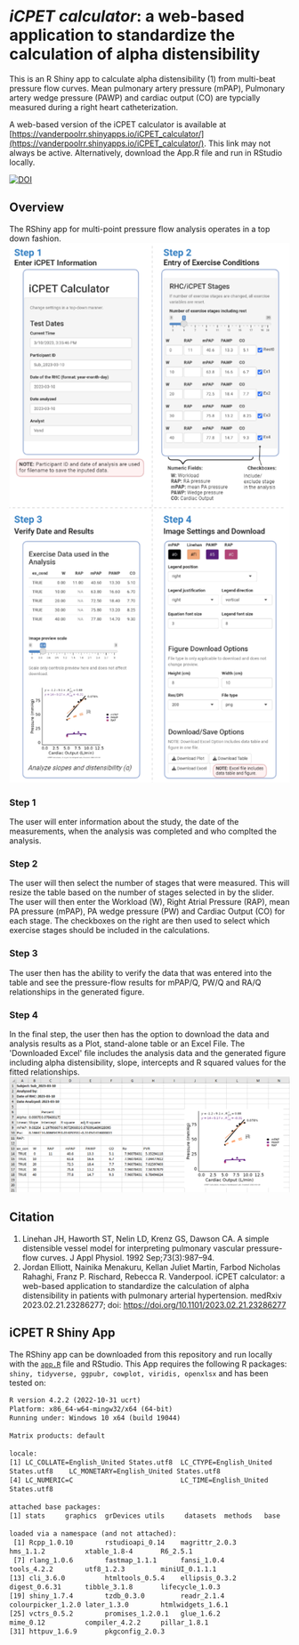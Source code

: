 # _iCPET calculator_: a web-based application to standardize the calculation of alpha distensibility
This is an R Shiny app to calculate alpha distensibility (1) from multi-beat pressure flow curves. Mean pulmonary artery pressure (mPAP), Pulmonary artery wedge pressure (PAWP) and cardiac output (CO) are typcially measured during a right heart catheterization.  

A web-based version of the iCPET calculator is available at [https://vanderpoolrr.shinyapps.io/iCPET_calculator/](https://vanderpoolrr.shinyapps.io/iCPET_calculator/). This link may not always be active. Alternatively, download the App.R file and run in RStudio locally. 

[![DOI](https://zenodo.org/badge/611925472.svg)](https://zenodo.org/badge/latestdoi/611925472)

## Overview
The RShiny app for multi-point pressure flow analysis operates in a top down fashion. 
![iCPET calculator analysis steps](iCPET%20calculator.png)
### Step 1
The user will enter information about the study, the date of the measurements, when the analysis was completed and who complted the analysis. 
### Step 2
The user will then select the number of stages that were measured. This will resize the table based on the number of stages selected in by the slider. The user will then enter the Workload (W), Right Atrial Pressure (RAP), mean PA pressure (mPAP), PA wedge pressure (PW) and Cardiac Output (CO) for each stage. The checkboxes on the right are then used to select which exercise stages should be included in the calculations. 
### Step 3
The user then has the ability to verify the data that was entered into the table and see the pressure-flow results for mPAP/Q, PW/Q and RA/Q relationships in the generated figure. 

### Step 4 
In the final step, the user then has the option to download the data and analysis results as a Plot, stand-alone table or an Excel File. The 'Downloaded Excel' file includes the analysis data and the generated figure including alpha distensibility, slope, intercepts and R squared values for the fitted relationships. 
![Example Excel Output from the iCPET Calculator](Example%20Excel%20Output.PNG)

## Citation
1. Linehan JH, Haworth ST, Nelin LD, Krenz GS, Dawson CA. A simple distensible vessel model for interpreting pulmonary vascular pressure-flow curves. J Appl Physiol. 1992 Sep;73(3):987–94.
2. Jordan Elliott, Nainika Menakuru, Kellan Juliet Martin, Farbod Nicholas Rahaghi, Franz P. Rischard, Rebecca R. Vanderpool. iCPET calculator: a web-based application to standardize the calculation of alpha distensibility in patients with pulmonary arterial hypertension. medRxiv 2023.02.21.23286277; doi: https://doi.org/10.1101/2023.02.21.23286277

## iCPET R Shiny App
The RShiny app can be downloaded from this repository and run locally with the [`app.R`](https://github.com/vanderpoolrr/iCPET_calculator/blob/main/app.R) file and RStudio. This App requires the following R packages: `shiny, tidyverse, ggpubr, cowplot, viridis, openxlsx` and has been tested on: 
```
R version 4.2.2 (2022-10-31 ucrt) 
Platform: x86_64-w64-mingw32/x64 (64-bit) 
Running under: Windows 10 x64 (build 19044) 
 
Matrix products: default 
 
locale: 
[1] LC_COLLATE=English_United States.utf8  LC_CTYPE=English_United States.utf8    LC_MONETARY=English_United States.utf8 
[4] LC_NUMERIC=C                           LC_TIME=English_United States.utf8     
 
attached base packages: 
[1] stats     graphics  grDevices utils     datasets  methods   base      
 
loaded via a namespace (and not attached): 
 [1] Rcpp_1.0.10        rstudioapi_0.14    magrittr_2.0.3     hms_1.1.2          xtable_1.8-4       R6_2.5.1           
 [7] rlang_1.0.6        fastmap_1.1.1      fansi_1.0.4        tools_4.2.2        utf8_1.2.3         miniUI_0.1.1.1     
[13] cli_3.6.0          htmltools_0.5.4    ellipsis_0.3.2     digest_0.6.31      tibble_3.1.8       lifecycle_1.0.3    
[19] shiny_1.7.4        tzdb_0.3.0         readr_2.1.4        colourpicker_1.2.0 later_1.3.0        htmlwidgets_1.6.1  
[25] vctrs_0.5.2        promises_1.2.0.1   glue_1.6.2         mime_0.12          compiler_4.2.2     pillar_1.8.1       
[31] httpuv_1.6.9       pkgconfig_2.0.3
```
